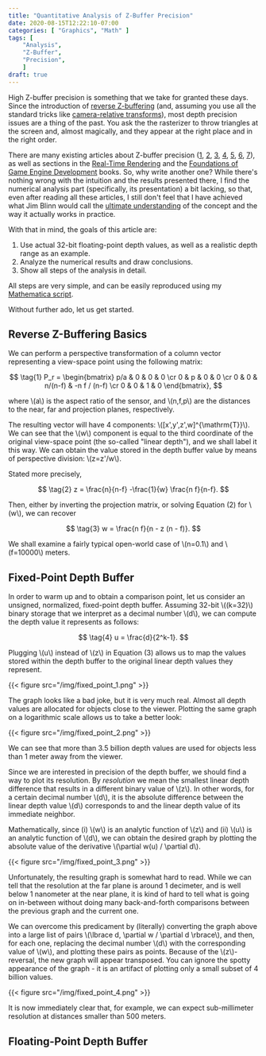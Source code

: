 ```yaml
---
title: "Quantitative Analysis of Z-Buffer Precision"
date: 2020-08-15T12:22:10-07:00
categories: [ "Graphics", "Math" ]
tags: [
    "Analysis",
    "Z-Buffer",
    "Precision",
    ]
draft: true
---
```


High Z-buffer precision is something that we take for granted these days. Since the introduction of [reverse Z-buffering](https://doi.org/10.1145/311534.311579) (and, assuming you use all the standard tricks like [camera-relative transforms](https://pharr.org/matt/blog/2018/03/02/rendering-in-camera-space.html)), most depth precision issues are a thing of the past. You ask the the rasterizer to throw triangles at the screen and, almost magically, and they appear at the right place and in the right order.

There are many existing articles about Z-buffer precision ([1](https://doi.org/10.1145/311534.311579), [2](https://mynameismjp.wordpress.com/2010/03/22/attack-of-the-depth-buffer/), [3](http://www.geometry.caltech.edu/pubs/UD12.pdf), [4](http://www.humus.name/Articles/Persson_CreatingVastGameWorlds.pdf), [5](https://outerra.blogspot.com/2012/11/maximizing-depth-buffer-range-and.html), [6](http://dev.theomader.com/depth-precision/), [7](https://developer.nvidia.com/content/depth-precision-visualized)), as well as sections in the [Real-Time Rendering](http://www.realtimerendering.com/book.html) and the [Foundations of Game Engine Development](https://foundationsofgameenginedev.com/#fged2) books. So, why write another one? While there's nothing wrong with the intuition and the results presented there, I find the numerical analysis part (specifically, its presentation) a bit lacking, so that, even after reading all these articles, I still don't feel that I have achieved what Jim Blinn would call the [ultimate understanding](https://doi.org/10.1109/38.210494) of the concept and the way it actually works in practice.

<!--more-->

With that in mind, the goals of this article are:

1. Use actual 32-bit floating-point depth values, as well as a realistic depth range as an example.
2. Analyze the numerical results and draw conclusions.
3. Show all steps of the analysis in detail.

All steps are very simple, and can be easily reproduced using my [Mathematica script](here).

Without further ado, let us get started.

## Reverse Z-Buffering Basics

We can perform a perspective transformation of a column vector representing a view-space point using the following matrix:

$$ \tag{1} P_r =
\begin{bmatrix}
    p/a & 0 & 0       & 0 \cr
    0   & p & 0       & 0 \cr
    0   & 0 & n/(n-f) & -n f / (n-f) \cr
    0   & 0 & 1       & 0
\end{bmatrix},
$$

where \\(a\\) is the aspect ratio of the sensor, and \\(n,f,p\\) are the distances to the near, far and projection planes, respectively.

The resulting vector will have 4 components: \\([x',y',z',w]^{\mathrm{T}}\\). We can see that the \\(w\\) component is equal to the third coordinate of the original view-space point (the so-called "linear depth"), and we shall label it this way. We can obtain the value stored in the depth buffer value by means of perspective division: \\(z=z'/w\\).

Stated more precisely,

$$ \tag{2} z = \frac{n}{n-f} -\frac{1}{w} \frac{n f}{n-f}. $$

Then, either by inverting the projection matrix, or solving Equation (2) for \\(w\\), we can recover

$$ \tag{3} w = \frac{n f}{n - z (n - f)}. $$

We shall examine a fairly typical open-world case of \\(n=0.1\\) and \\(f=10000\\) meters.

## Fixed-Point Depth Buffer

In order to warm up and to obtain a comparison point, let us consider an unsigned, normalized, fixed-point depth buffer. Assuming 32-bit \\((k=32)\\) binary storage that we interpret as a decimal number \\(d\\), we can compute the depth value it represents as follows:

$$ \tag{4} u = \frac{d}{2^k-1}. $$

Plugging \\(u\\) instead of \\(z\\) in Equation (3) allows us to map the values stored within the depth buffer to the original linear depth values they represent.

{{< figure src="/img/fixed_point_1.png" >}}

The graph looks like a bad joke, but it is very much real. Almost all depth values are allocated for objects close to the viewer. Plotting the same graph on a logarithmic scale allows us to take a better look:

{{< figure src="/img/fixed_point_2.png" >}}

We can see that more than 3.5 billion depth values are used for objects less than 1 meter away from the viewer.

Since we are interested in precision of the depth buffer, we should find a way to plot its resolution. By *resolution* we mean the smallest linear depth difference that results in a different binary value of \\(z\\). In other words, for a certain decimal number \\(d\\), it is the absolute difference between the linear depth value \\(d\\) corresponds to and the linear depth value of its immediate neighbor.

Mathematically, since (i) \\(w\\) is an analytic function of \\(z\\) and (ii) \\(u\\) is an analytic function of \\(d\\), we can obtain the desired graph by plotting the absolute value of the derivative \\(\partial w(u) / \partial d\\).

{{< figure src="/img/fixed_point_3.png" >}}

Unfortunately, the resulting graph is somewhat hard to read. While we can tell that the resolution at the far plane is around 1 decimeter, and is well below 1 nanometer at the near plane, it is kind of hard to tell what is going on in-between without doing many back-and-forth comparisons between the previous graph and the current one.

We can overcome this predicament by (literally) converting the graph above into a large list of pairs \\(\lbrace d, \partial w / \partial d \rbrace\\), and then, for each one, replacing the decimal number \\(d\\) with the corresponding value of \\(w\\), and plotting these pairs as points. Because of the \\(z\\)-reversal, the new graph will appear transposed. You can ignore the spotty appearance of the graph - it is an artifact of plotting only a small subset of 4 billion values.

{{< figure src="/img/fixed_point_4.png" >}}

It is now immediately clear that, for example, we can expect sub-millimeter resolution at distances smaller than 500 meters.

## Floating-Point Depth Buffer

